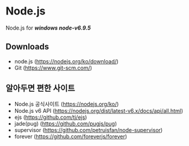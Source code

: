 # Node.js #

Node.js for ***windows node-v6.9.5***

Downloads
-
- node.js (https://nodejs.org/ko/download/)
- Git (https://www.git-scm.com/)

알아두면 편한 사이트
-
- Node.js 공식사이트 (https://nodejs.org/ko/)
- Node.js v6 API (https://nodejs.org/dist/latest-v6.x/docs/api/all.html)
- ejs (https://github.com/tj/ejs)
- jade(pug) (https://github.com/pugjs/pug)
- supervisor (https://github.com/petruisfan/node-supervisor)
- forever (https://github.com/foreverjs/forever)
